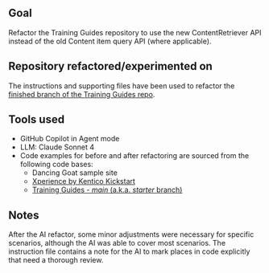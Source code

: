 ## Goal

Refactor the Training Guides repository to use the new ContentRetriever API instead of the old Content item query API (where applicable).

## Repository refactored/experimented on

The instructions and supporting files have been used to refactor the [finished branch of the Training Guides repo](https://github.com/Kentico/xperience-by-kentico-training-guides/tree/finished).

## Tools used

- GitHub Copilot in Agent mode
- LLM: Claude Sonnet 4
- Code examples for before and after refactoring are sourced from the following code bases:
    - Dancing Goat sample site
    - [Xperience by Kentico Kickstart](https://github.com/Kentico/xperience-by-kentico-kickstart/)
    - [Training Guides - _main_ (a.k.a. _starter_ branch)](https://github.com/Kentico/xperience-by-kentico-training-guides/tree/main)

## Notes

After the AI refactor, some minor adjustments were necessary for specific scenarios, although the AI was able to cover most scenarios. The instruction file contains a note for the AI to mark places in code explicitly that need a thorough review.
